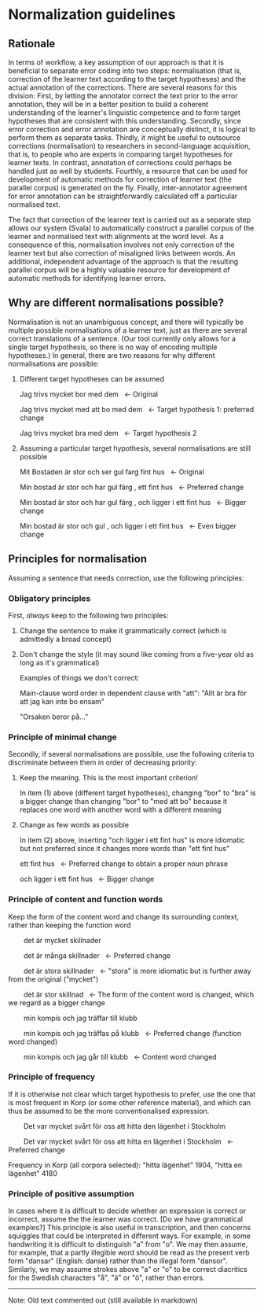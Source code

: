 # Normalization guidelines

## Rationale

In terms of workflow, a key assumption of our approach is that it is beneficial to separate error coding into two steps: normalisation (that is, correction of the learner text according to the target hypotheses) and the actual annotation of the corrections. There are several reasons for this division: First, by letting the annotator correct the text prior to the error annotation, they will be in a better position to build a coherent understanding of the learner's linguistic competence and to form target hypotheses that are consistent with this understanding. Secondly, since error correction and error annotation are conceptually distinct, it is logical to perform them as separate tasks. Thirdly, it might be useful to outsource corrections (normalisation) to researchers in second-language acquisition, that is, to people who are experts in comparing target hypotheses for learner texts. In contrast, annotation of corrections could perhaps be handled just as well by students. Fourthly, a resource that can be used for development of automatic methods for correction of learner text (the parallel corpus) is generated on the fly. Finally, inter-annotator agreement for error annotation can be straightforwardly calculated off a particular normalised text.

The fact that correction of the learner text is carried out as a separate step allows our system (Svala) to automatically construct a parallel corpus of the learner and normalised text with alignments at the word level. As a consequence of this, normalisation involves not only correction of the learner text but also correction of misaligned links between words. An additional, independent advantage of the approach is that the resulting parallel corpus will be a highly valuable resource for development of automatic methods for identifying learner errors.

## Why are different normalisations possible?

Normalisation is not an unambiguous concept, and there will typically be multiple possible normalisations of a learner text, just as there are several correct translations of a sentence. (Our tool currently only allows for a single target hypothesis, so there is no way of encoding multiple hypotheses.) In general, there are two reasons for why different normalisations are possible:

1. Different target hypotheses can be assumed

   Jag trivs mycket bor med dem   &nbsp; &larr; Original

   Jag trivs mycket med att bo med dem   &nbsp; &larr; Target hypothesis 1: preferred change
   
   Jag trivs mycket bra med dem   &nbsp; &larr; Target hypothesis 2

2. Assuming a particular target hypothesis, several normalisations are still possible

   Mit Bostaden är stor och ser gul farg fint hus   &nbsp; &larr; Original

   Min bostad   är stor och har gul färg , ett fint hus   &nbsp; &larr; Preferred change

   Min bostad   är stor och har gul färg , och ligger i ett fint hus   &nbsp; &larr; Bigger change

   Min bostad   är stor och gul , och ligger i ett fint hus   &nbsp; &larr; Even bigger change

## Principles for normalisation

Assuming a sentence that needs correction, use the following principles:

### Obligatory principles

First, _always_ keep to the following two principles:

1. Change the sentence to make it grammatically correct (which is admittedly a broad concept)

2. Don't change the style (it may sound like coming from a five-year old as long as it's grammatical)

   Examples of things we don't correct:

   Main-clause word order in dependent clause with "att": "Allt är bra för att jag kan inte bo ensam"
   
   "Orsaken beror på..."

### Principle of minimal change

Secondly, if several normalisations are possible, use the following criteria to discriminate between them in order of decreasing priority:

1. Keep the meaning. This is the most important criterion!

   In item (1) above (different target hypotheses), changing "bor" to "bra" is a bigger change than changing "bor" to "med att bo" because it replaces one word with another word with a different meaning

2. Change as few words as possible

   In item (2) above, inserting "och ligger i ett fint hus" is more idiomatic but not preferred since it changes more words than "ett fint hus"
   
   ett fint hus   &nbsp; &larr; Preferred change to obtain a proper noun phrase
   
   och ligger i ett fint hus   &nbsp; &larr; Bigger change
<!---
   Here is another example:
   
   Här kommer arbetslösheten som en stor faktor till stress, som inte mindre än stressen på grund av arbetsbelastning.

   Här kommer arbetslösheten som en stor faktor till stress, som inte är mindre än stressen på grund av arbetsbelastning. &nbsp; &larr; Preferred change

   Här kommer arbetslösheten som en stor faktor till stress, lika viktigt som stressen på grund av arbetsbelastning. &nbsp; &larr; More idiomatic but requires too much change of the original text
 --->   

### Principle of content and function words

Keep the form of the content word and change its surrounding context, rather than keeping the function word

&nbsp;&nbsp;&nbsp;&nbsp;&nbsp;&nbsp;&nbsp;&nbsp;det är mycket skillnader

&nbsp;&nbsp;&nbsp;&nbsp;&nbsp;&nbsp;&nbsp;&nbsp;det är många skillnader   &nbsp; &larr; Preferred change

&nbsp;&nbsp;&nbsp;&nbsp;&nbsp;&nbsp;&nbsp;&nbsp;det är stora skillnader   &nbsp; &larr; "stora" is more idiomatic but is further away from the original ("mycket")

&nbsp;&nbsp;&nbsp;&nbsp;&nbsp;&nbsp;&nbsp;&nbsp;det är stor skillnad   &nbsp; &larr; The form of the content word is changed, which we regard as a bigger change

&nbsp;&nbsp;&nbsp;&nbsp;&nbsp;&nbsp;&nbsp;&nbsp;min kompis och jag träffar till klubb

&nbsp;&nbsp;&nbsp;&nbsp;&nbsp;&nbsp;&nbsp;&nbsp;min kompis och jag träffas på klubb &nbsp; &larr; Preferred change (function word changed)

&nbsp;&nbsp;&nbsp;&nbsp;&nbsp;&nbsp;&nbsp;&nbsp;min kompis och jag går till klubb &nbsp; &larr; Content word changed

### Principle of frequency

If it is otherwise not clear which target hypothesis to prefer, use the one that is most frequent in Korp (or some other reference material), and which can thus be assumed to be the more conventionalised expression.

&nbsp;&nbsp;&nbsp;&nbsp;&nbsp;&nbsp;&nbsp;&nbsp;Det var mycket svårt för oss att hitta den lägenhet i Stockholm
   
&nbsp;&nbsp;&nbsp;&nbsp;&nbsp;&nbsp;&nbsp;&nbsp;Det var mycket svårt för oss att hitta en lägenhet i Stockholm &nbsp; &larr; Preferred change
   
Frequency in Korp (all corpora selected): "hitta lägenhet" 1904, "hitta en lägenhet" 4180

### Principle of positive assumption

In cases where it is difficult to decide whether an expression is correct or incorrect, assume the the learner was correct. [Do we have grammatical examples?] This principle is also useful in transcription, and then concerns squiggles that could be interpreted in different ways. For example, in some handwriting it is difficult to distinguish "a" from "o". We may then assume, for example, that a partly illegible word should be read as the present verb form "dansar" (English: danse) rather than the illegal form "dansor". Similarly, we may assume strokes above "a" or "o" to be correct diacritics for the Swedish characters "å", "ä" or "ö", rather than errors.

-----------------------------

Note: Old text commented out (still available in markdown)

<!--- 

## Content

### Normalization principles

 1. Principle of minimal change
 
 2. Principle of positive assumption	
 
 3. Principle of frequency	
 
 4. Principle of content vs form word
 
 ### Guidelines by error type	
 
 6. Lexical errors	
 
 7. Orthographic errors	
 
 8. Morphological errors
 
 9. Syntactical errors
 
 10. Intelligibility errors	
 
 11. Follow-up (consequence) errors


## Normalization principles

### Principle of minimal change

For normalization, we start with this simple instruction: 
- Try to make a minimal change to the original text to achieve a grammatically (and lexically?) correct/readable/understandable version. We would need to collect examples for that.

Example:
Här kommer arbetslösheten som en stor faktor till stress, som inte mindre än stressen på grund av arbetsbelastning.

a) Här kommer arbetslösheten som en stor faktor till stress, som är inte mindre än stressen på grund av arbetsbelastning.

b) Här kommer arbetslösheten som en stor faktor till stress, lika viktigt som stressen på grund av arbetsbelastning.

Here example a) is the way to go, since it keeps to the minimal change principle. B) is more idiomatic but requires too many changes/interpretation of the original text.

### Principle of positive assumption

- In cases where it is difficult to decide whether the learner is right or wrong, apply the principle of positive assumption, i.e. assume the the learner meant right ... We would need examples for that.
- See manual for the annotation tool on how to perform editing operations
- We need to extend normalization guidelines further, and our role is to add more of that as we work - i.e. when we see that we miss some instruction, we suggest it!


### Principle of frequency

In cases where it is not obvious which TH is closest to the minimal change principle - changing the article or deleting it - apply the TH that is the most frequent in Korp [eller annat referensmaterial?]  [Can we expect that, too much work, too much that can go wrong...?/JP] and hence supposed to be the more conventionalized expression (according to the corpus data).

Det var mycket svårt för oss att hitta den lägenhet i Stockholm → det var mycket svårt att hitta en lägenhet i Stockholm
Träffar i Korp (alla korpusar valda): hitta lägenhet 1904, hitta en lägenhet 4180



### Principle of content vs form word

Content word + formal word // minimal change:

If a content word and a formal word (e.g. V+Prep) in a deviant way, the formal word should be adapted to the content word in the
TH - unless it is obvious from the context that the contenword is the one to be changed. This  overrides the minimal change principle.

min kompis och jag träffar till klubb NN” [F W] → min kompis och jag träffas på klubb NN
(NOT: [W] – går till klubb NN)

## Guidelines by error type

### SweLL pilot - analysis & insights (Elena and Julia, OBS! prel. anteckningar, EJ ANPASSAD TILL SENASTE VERSIONEN AV KODBOKEN):

### Lexical errors

Idiomaticity: When you mark something as non-idiomatic mark the whole expression/sequence
You CAN provide a normalized version of the sequence, but you do not NEED to.

Exemple:
Frågan är: kan man ta bort stress från människor?
Mark as ID, change to → Frågan är: kan man minska stress för människor?
Mark as ID, Leave it as it is 



### Orthographic errors


### Morphological errors
F-AGR // F-NUM: 
In case several interpretations are possible, the rule of the thumb is 
The subject is correct, the attribute/predicative should agree with the subject, UNLESS it is obvious from the context that the subject should be changed:


Jag och min familj bor, min mamma och min syster, bor i en lägenhet i Tumba. Det finns 2 rum och ett kök. Det är bra för sma family → Det är bra för en liten familj
[or should we keep to the minimal change principle here? I think that gets confusing and creates too many gray areas.../JP]

F-DEF // optional article and minimal change:


### Syntactical errors

### Follow-up (consequence) correction

#Anteckningar SweLL-möte 180931

Inte ändra bisatser som : "allt är bra för att jag kan inte bo ensam" - inte särskilt avvikande (se SAG)

Innehållsord tas bort in minsta möjliga mån - exempel bostaden och fint hus (Elena tar skärmdump)

Can-do i originaltexten får inte gå förlorad i normaliseringen! 

## Mål:

- Ändra så meningen är grammatisk
- Ändra inte på stilnivå

## Priorotering:

1. Behåll betydelsen !!
2. Ändra så få ord som möjligt

--->


